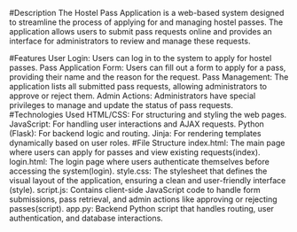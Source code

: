 #Description
The Hostel Pass Application is a web-based system designed to streamline the process of applying for and managing hostel passes. The application allows users to submit pass requests online and provides an interface for administrators to review and manage these requests.

#Features
User Login: Users can log in to the system to apply for hostel passes.
Pass Application Form: Users can fill out a form to apply for a pass, providing their name and the reason for the request.
Pass Management: The application lists all submitted pass requests, allowing administrators to approve or reject them.
Admin Actions: Administrators have special privileges to manage and update the status of pass requests.
#Technologies Used
HTML/CSS: For structuring and styling the web pages.
JavaScript: For handling user interactions and AJAX requests.
Python (Flask): For backend logic and routing.
Jinja: For rendering templates dynamically based on user roles.
#File Structure
index.html: The main page where users can apply for passes and view existing requests​(index).
login.html: The login page where users authenticate themselves before accessing the system​(login).
style.css: The stylesheet that defines the visual layout of the application, ensuring a clean and user-friendly interface​(style).
script.js: Contains client-side JavaScript code to handle form submissions, pass retrieval, and admin actions like approving or rejecting passes​(script).
app.py: Backend Python script that handles routing, user authentication, and database interactions.
